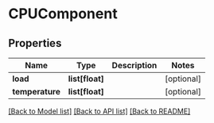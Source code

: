 # CPUComponent

## Properties
Name | Type | Description | Notes
------------ | ------------- | ------------- | -------------
**load** | **list[float]** |  | [optional] 
**temperature** | **list[float]** |  | [optional] 

[[Back to Model list]](../README.md#documentation-for-models) [[Back to API list]](../README.md#documentation-for-api-endpoints) [[Back to README]](../README.md)


